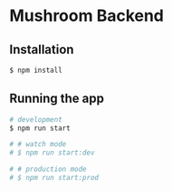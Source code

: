 # Mushroom Backend

## Installation

```bash
$ npm install
```

## Running the app

```bash
# development
$ npm run start

# # watch mode
# $ npm run start:dev

# # production mode
# $ npm run start:prod
```

<!-- ## Test

```bash
# unit tests
$ npm run test

# e2e tests
$ npm run test:e2e

# test coverage
$ npm run test:cov
``` -->